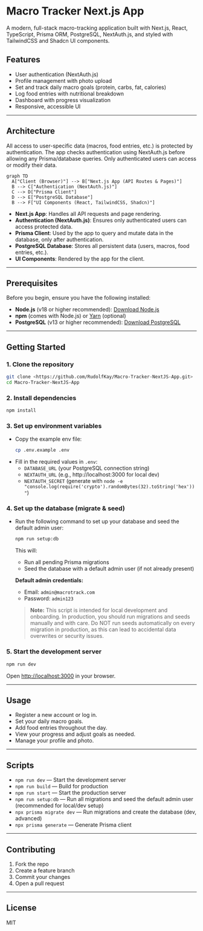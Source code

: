 # Macro Tracker Next.js App

A modern, full-stack macro-tracking application built with Next.js, React, TypeScript, Prisma ORM, PostgreSQL, NextAuth.js, and styled with TailwindCSS and Shadcn UI components.

## Features
- User authentication (NextAuth.js)
- Profile management with photo upload
- Set and track daily macro goals (protein, carbs, fat, calories)
- Log food entries with nutritional breakdown
- Dashboard with progress visualization
- Responsive, accessible UI

---

## Architecture

All access to user-specific data (macros, food entries, etc.) is protected by authentication. The app checks authentication using NextAuth.js before allowing any Prisma/database queries. Only authenticated users can access or modify their data.

```mermaid
graph TD
  A["Client (Browser)"] --> B["Next.js App (API Routes & Pages)"]
  B --> C["Authentication (NextAuth.js)"]
  C --> D["Prisma Client"]
  D --> E["PostgreSQL Database"]
  B --> F["UI Components (React, TailwindCSS, Shadcn)"]
```

- **Next.js App**: Handles all API requests and page rendering.
- **Authentication (NextAuth.js)**: Ensures only authenticated users can access protected data.
- **Prisma Client**: Used by the app to query and mutate data in the database, only after authentication.
- **PostgreSQL Database**: Stores all persistent data (users, macros, food entries, etc.).
- **UI Components**: Rendered by the app for the client.

---

## Prerequisites

Before you begin, ensure you have the following installed:

- **Node.js** (v18 or higher recommended): [Download Node.js](https://nodejs.org/)
- **npm** (comes with Node.js) or [Yarn](https://yarnpkg.com/) (optional)
- **PostgreSQL** (v13 or higher recommended): [Download PostgreSQL](https://www.postgresql.org/download/)

---

## Getting Started

### 1. Clone the repository
```bash
git clone <https://github.com/RudolfKay/Macro-Tracker-NextJS-App.git>
cd Macro-Tracker-NextJS-App
```

### 2. Install dependencies
```bash
npm install
```

### 3. Set up environment variables
- Copy the example env file:
  ```bash
  cp .env.example .env
  ```
- Fill in the required values in `.env`:
  - `DATABASE_URL` (your PostgreSQL connection string)
  - `NEXTAUTH_URL` (e.g., http://localhost:3000 for local dev)
  - `NEXTAUTH_SECRET` (generate with `node -e "console.log(require('crypto').randomBytes(32).toString('hex'))"`)

### 4. Set up the database (migrate & seed)
- Run the following command to set up your database and seed the default admin user:
  ```bash
  npm run setup:db
  ```
  This will:
  - Run all pending Prisma migrations
  - Seed the database with a default admin user (if not already present)

  **Default admin credentials:**
  - Email: `admin@macrotrack.com`
  - Password: `admin123`

  > **Note:**
  > This script is intended for local development and onboarding. In production, you should run migrations and seeds manually and with care. Do NOT run seeds automatically on every migration in production, as this can lead to accidental data overwrites or security issues.

### 5. Start the development server
```bash
npm run dev
```

Open [http://localhost:3000](http://localhost:3000) in your browser.

---

## Usage
- Register a new account or log in.
- Set your daily macro goals.
- Add food entries throughout the day.
- View your progress and adjust goals as needed.
- Manage your profile and photo.

---

## Scripts
- `npm run dev` — Start the development server
- `npm run build` — Build for production
- `npm run start` — Start the production server
- `npm run setup:db` — Run all migrations and seed the default admin user (recommended for local/dev setup)
- `npx prisma migrate dev` — Run migrations and create the database (dev, advanced)
- `npx prisma generate` — Generate Prisma client

---

## Contributing
1. Fork the repo
2. Create a feature branch
3. Commit your changes
4. Open a pull request

---

## License
MIT

